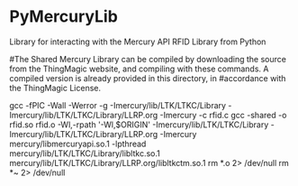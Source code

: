 # PyMercuryLib
Library for interacting with the Mercury API RFID Library from Python




#The Shared Mercury Library can be compiled by downloading the source from the ThingMagic website, and compiling with these commands. A compiled version is already provided in this directory, in #accordance with the ThingMagic License.


gcc -fPIC -Wall -Werror -g -Imercury/lib/LTK/LTKC/Library -Imercury/lib/LTK/LTKC/Library/LLRP.org -Imercury -c rfid.c
gcc -shared -o rfid.so rfid.o -Wl,-rpath '-Wl,$ORIGIN' -Imercury/lib/LTK/LTKC/Library -Imercury/lib/LTK/LTKC/Library/LLRP.org -Imercury mercury/libmercuryapi.so.1 -lpthread  mercury/lib/LTK/LTKC/Library/libltkc.so.1 mercury/lib/LTK/LTKC/Library/LLRP.org/libltkctm.so.1
rm *.o 2> /dev/null
rm *~ 2> /dev/null
